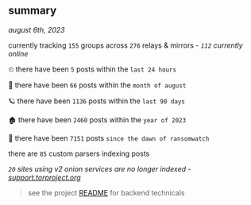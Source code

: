 
## summary
_august 6th, 2023_

currently tracking `155` groups across `276` relays & mirrors - _`112` currently online_

⏲ there have been `5` posts within the `last 24 hours`

🦈 there have been `66` posts within the `month of august`

🪐 there have been `1136` posts within the `last 90 days`

🏚 there have been `2460` posts within the `year of 2023`

🦕 there have been `7151` posts `since the dawn of ransomwatch`

there are `85` custom parsers indexing posts

_`20` sites using v2 onion services are no longer indexed - [support.torproject.org](https://support.torproject.org/onionservices/v2-deprecation/)_

> see the project [README](https://github.com/joshhighet/ransomwatch#ransomwatch--) for backend technicals
